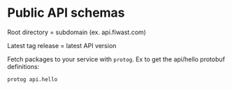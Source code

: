 # Public API schemas

Root directory = subdomain (ex. api.fiwast.com)

Latest tag release = latest API version

Fetch packages to your service with `protog`. Ex to get the api/hello protobuf definitions:
```
protog api.hello
```
